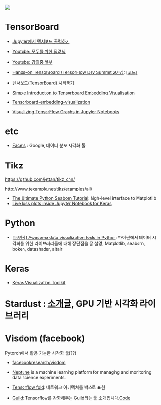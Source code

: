 ![](https://github.com/jettan/tikz_cnn/blob/master/output.png?raw=true)

# TensorBoard
* [Jupyter에서 텐서보드 출력하기](http://stackoverflow.com/questions/38189119/simple-way-to-visualize-a-tensorflow-graph-in-jupyter)
- [Youtube: 모두를 위한 딥려닝](https://youtu.be/eDKxY5Z5dVQ)
- [Youtube: 강의중 일부](https://youtu.be/DYlHnxfrrZY?t=51m43s)
- [Hands-on TensorBoard (TensorFlow Dev Summit 2017)](https://www.youtube.com/watch?v=eBbEDRsCmv4&feature=youtu.be): [[코드]](https://gist.githubusercontent.com/dandelionmane/4f02ab8f1451e276fea1f165a20336f1/raw/bb6be73bd34211543ed16bc3a7f8e9646e5892ae/mnist.py)

- [텐서보드(TensorBoard) 시작하기](http://www.popit.kr/%ED%85%90%EC%84%9C%EB%B3%B4%EB%93%9Ctensorboard-%EC%8B%9C%EC%9E%91%ED%95%98%EA%B8%B0/)

- [Simple Introduction to Tensorboard Embedding Visualisation](http://www.pinchofintelligence.com/simple-introduction-to-tensorboard-embedding-visualisation/)

- [Tensorboard-embedding-visualization](https://github.com/jireh-father/tensorboard-embedding-visualization)

- [Visualizing TensorFlow Graphs in Jupyter Notebooks](https://blog.jakuba.net/2017/05/30/tensorflow-visualization.html)

# etc
- [Facets](https://pair-code.github.io/facets/) : Google, 데이터 분포 시각화 툴

# Tikz
https://github.com/jettan/tikz_cnn/

http://www.texample.net/tikz/examples/all/

- [The Ultimate Python Seaborn Tutorial](https://elitedatascience.com/python-seaborn-tutorial): high-level interface to Matplotlib
- [Live loss plots inside Jupyter Notebook for Keras](https://www.reddit.com/r/MachineLearning/comments/65jelb/d_live_loss_plots_inside_jupyter_notebook_for/?st=j1k2qa06&sh=01fc92df)

# Python

- [[동영상] Awesome data visualization tools in Python](https://www.youtube.com/watch?v=OC-YdBz8Llw): 파이썬에서 데이터 시각화를 위한 라이브러리들에 대해 장단점을 잘 설명, Matplotlib, seaborn, bokeh, datashader, altair

# Keras

- [Keras Visualization Toolkit](https://github.com/raghakot/keras-vis)


# Stardust : [소개글](https://www.facebook.com/groups/TensorFlowKR/permalink/491183007889429/), GPU 기반 시각화 라이브러리

# Visdom (facebook)
Pytorch에서 활용 가능한 시각화 툴(??)

- [facebookresearch/visdom](https://github.com/facebookresearch/visdom)


- [Neptune](http://neptune.deepsense.io) is a machine learning platform for managing and monitoring data science experiments.

- [Tensorflow fold](https://github.com/tensorflow/fold/): 네트워크 아키텍쳐를 박스로 표현


- [Guild](https://guild.ai): Tensorflow를 강화해주는 Guild라는 툴 소개입니다.[Code](https://github.com/guildai/guild)
